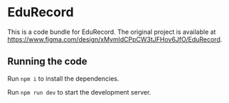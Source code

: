
  # EduRecord

  This is a code bundle for EduRecord. The original project is available at https://www.figma.com/design/xMymldCPpCW3tJFHov6JfO/EduRecord.

  ## Running the code

  Run `npm i` to install the dependencies.

  Run `npm run dev` to start the development server.
  